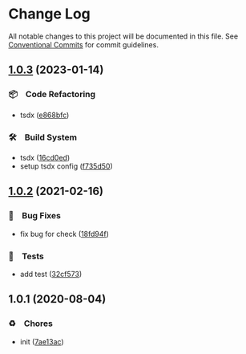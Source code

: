 # Change Log

All notable changes to this project will be documented in this file.
See [Conventional Commits](https://conventionalcommits.org) for commit guidelines.

## [1.0.3](https://github.com/bluelovers/ws-moment/compare/@lazy-moment/moment-range@1.0.2...@lazy-moment/moment-range@1.0.3) (2023-01-14)



### 📦　Code Refactoring

* tsdx ([e868bfc](https://github.com/bluelovers/ws-moment/commit/e868bfc6ecfe850101d19ec9a82a0e713e5624d1))


### 🛠　Build System

* tsdx ([16cd0ed](https://github.com/bluelovers/ws-moment/commit/16cd0ed99d15127ec9de00820cecb74b1ade6d68))
* setup tsdx config ([f735d50](https://github.com/bluelovers/ws-moment/commit/f735d5058e9bf7d6c57bc23c252307128c5f366a))



## [1.0.2](https://github.com/bluelovers/ws-moment/compare/@lazy-moment/moment-range@1.0.1...@lazy-moment/moment-range@1.0.2) (2021-02-16)


### 🐛　Bug Fixes

* fix bug for check ([18fd94f](https://github.com/bluelovers/ws-moment/commit/18fd94f93510bacbdb0fa36cd07eb86e53a41a0b))


### 🚨　Tests

* add test ([32cf573](https://github.com/bluelovers/ws-moment/commit/32cf573b06d3489305543ed7c17c3d958b6a78f7))





## 1.0.1 (2020-08-04)


### ♻️　Chores

* init ([7ae13ac](https://github.com/bluelovers/ws-moment/commit/7ae13ac1d6c2d8e50acc74765ff2cbef40ab4477))
